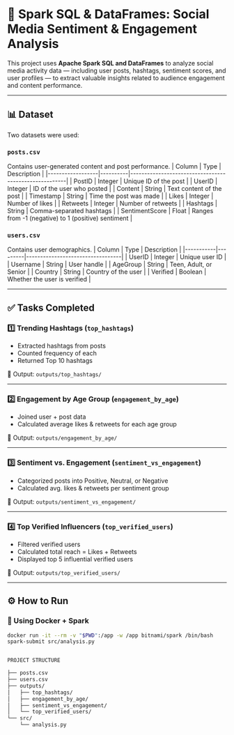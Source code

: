 # 🚀 Spark SQL & DataFrames: Social Media Sentiment & Engagement Analysis

This project uses **Apache Spark SQL and DataFrames** to analyze social media activity data — including user posts, hashtags, sentiment scores, and user profiles — to extract valuable insights related to audience engagement and content performance.

---

## 📊 Dataset

Two datasets were used:

### `posts.csv`
Contains user-generated content and post performance.
| Column           | Type     | Description                                           |
|------------------|----------|-------------------------------------------------------|
| PostID           | Integer  | Unique ID of the post                                |
| UserID           | Integer  | ID of the user who posted                            |
| Content          | String   | Text content of the post                             |
| Timestamp        | String   | Time the post was made                               |
| Likes            | Integer  | Number of likes                                      |
| Retweets         | Integer  | Number of retweets                                   |
| Hashtags         | String   | Comma-separated hashtags                             |
| SentimentScore   | Float    | Ranges from -1 (negative) to 1 (positive) sentiment  |

### `users.csv`
Contains user demographics.
| Column    | Type    | Description                      |
|-----------|---------|----------------------------------|
| UserID    | Integer | Unique user ID                   |
| Username  | String  | User handle                      |
| AgeGroup  | String  | Teen, Adult, or Senior           |
| Country   | String  | Country of the user              |
| Verified  | Boolean | Whether the user is verified     |

---

## ✅ Tasks Completed

### 1️⃣ Trending Hashtags (`top_hashtags`)
- Extracted hashtags from posts
- Counted frequency of each
- Returned Top 10 hashtags

📁 Output: `outputs/top_hashtags/`

---

### 2️⃣ Engagement by Age Group (`engagement_by_age`)
- Joined user + post data
- Calculated average likes & retweets for each age group

📁 Output: `outputs/engagement_by_age/`

---

### 3️⃣ Sentiment vs. Engagement (`sentiment_vs_engagement`)
- Categorized posts into Positive, Neutral, or Negative
- Calculated avg. likes & retweets per sentiment group

📁 Output: `outputs/sentiment_vs_engagement/`

---

### 4️⃣ Top Verified Influencers (`top_verified_users`)
- Filtered verified users
- Calculated total reach = Likes + Retweets
- Displayed top 5 influential verified users

📁 Output: `outputs/top_verified_users/`

---

## ⚙️ How to Run

### 🐳 Using Docker + Spark

```bash
docker run -it --rm -v "$PWD":/app -w /app bitnami/spark /bin/bash
spark-submit src/analysis.py


PROJECT STRUCTURE 

├── posts.csv
├── users.csv
├── outputs/
│   ├── top_hashtags/
│   ├── engagement_by_age/
│   ├── sentiment_vs_engagement/
│   └── top_verified_users/
└── src/
    └── analysis.py
